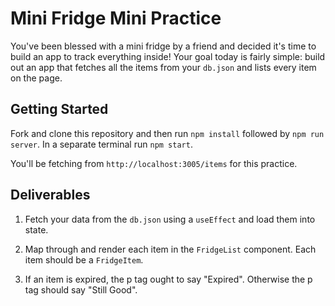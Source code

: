 # Mini Fridge Mini Practice

You've been blessed with a mini fridge by a friend and decided it's time to build an app to track everything inside! Your goal today is fairly simple: build out an app that fetches all the items from your `db.json` and lists every item on the page.

## Getting Started

Fork and clone this repository and then run `npm install` followed by `npm run server`. In a separate terminal run `npm start`.

You'll be fetching from `http://localhost:3005/items` for this practice.

## Deliverables

1. Fetch your data from the `db.json` using a `useEffect` and load them into state.

2. Map through and render each item in the `FridgeList` component. Each item should be a `FridgeItem`.

3. If an item is expired, the p tag ought to say "Expired". Otherwise the p tag should say "Still Good".

